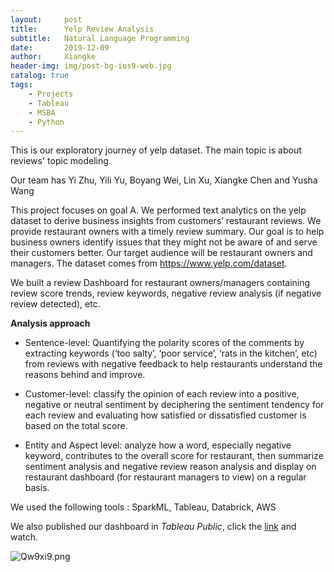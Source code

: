```yaml
---
layout:     post
title:      Yelp Review Analysis
subtitle:   Natural Language Programming
date:       2019-12-09
author:     Xiangke
header-img: img/post-bg-ios9-web.jpg
catalog: true
tags:
    - Projects
    - Tableau
    - MSBA
	- Python
---
```



This is our exploratory journey of yelp dataset. The main topic is about reviews' topic modeling. 

Our team has Yi Zhu, Yili Yu, Boyang Wei, Lin Xu, Xiangke Chen and Yusha Wang

This project focuses on goal A. We performed text analytics on the yelp dataset to derive business insights from customers’ restaurant reviews. We provide restaurant owners with a timely review summary. Our goal is to help business owners identify issues that they might not be aware of and serve their customers better. Our target audience will be restaurant owners and managers. The dataset comes from https://www.yelp.com/dataset.

We built a review Dashboard for restaurant owners/managers containing review score trends, review keywords, negative review analysis (if negative review detected), etc. 

**Analysis approach**

- Sentence-level: Quantifying the polarity scores of the comments by extracting keywords (‘too salty’, ‘poor service’, ‘rats in the kitchen’, etc) from reviews with negative feedback to help restaurants understand the reasons behind and improve. 

- Customer-level: classify the opinion of each review into a positive, negative or neutral sentiment by deciphering the sentiment tendency for each review and evaluating how satisfied or dissatisfied customer is based on the total score.

- Entity and Aspect level: analyze how a word, especially negative keyword, contributes to the overall score for restaurant, then summarize sentiment analysis and negative review reason analysis and display on restaurant dashboard (for restaurant managers to view) on a regular basis.

We used the following tools : SparkML, Tableau, Databrick, AWS

We also published our dashboard in *Tableau Public*, click the [link](https://public.tableau.com/profile/xiangke.chen#!/vizhome/YelpReviewAnalysis_15758570841320/final) and watch.

![Qw9xi9.png](https://s2.ax1x.com/2019/12/09/Qw9xi9.png)